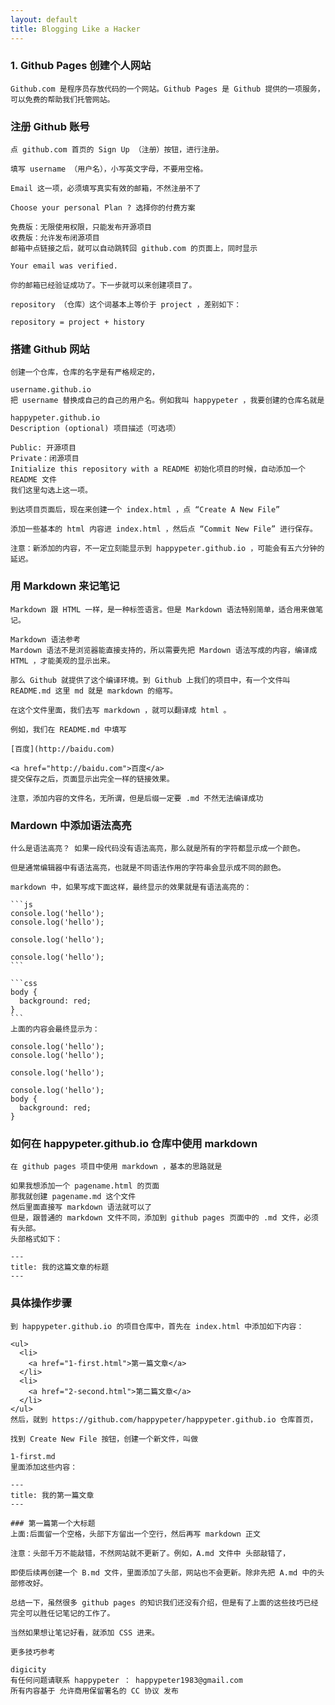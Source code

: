```yaml
---
layout: default
title: Blogging Like a Hacker
---
```




###   1. Github Pages 创建个人网站

    Github.com 是程序员存放代码的一个网站。Github Pages 是 Github 提供的一项服务，可以免费的帮助我们托管网站。

### 注册 Github 账号

    点 github.com 首页的 Sign Up （注册）按钮，进行注册。

    填写 username （用户名），小写英文字母，不要用空格。

    Email 这一项，必须填写真实有效的邮箱，不然注册不了

    Choose your personal Plan ? 选择你的付费方案

    免费版：无限使用权限，只能发布开源项目
    收费版：允许发布闭源项目
    邮箱中点链接之后，就可以自动跳转回 github.com 的页面上，同时显示

    Your email was verified.

    你的邮箱已经验证成功了。下一步就可以来创建项目了。

    repository （仓库）这个词基本上等价于 project ，差别如下：

    repository = project + history
### 搭建 Github 网站

    创建一个仓库，仓库的名字是有严格规定的，

    username.github.io
    把 username 替换成自己的自己的用户名。例如我叫 happypeter ，我要创建的仓库名就是

    happypeter.github.io
    Description (optional) 项目描述（可选项）

    Public: 开源项目
    Private：闭源项目
    Initialize this repository with a README 初始化项目的时候，自动添加一个 README 文件
    我们这里勾选上这一项。

    到达项目页面后，现在来创建一个 index.html ，点 “Create A New File”

    添加一些基本的 html 内容进 index.html ，然后点 “Commit New File” 进行保存。

    注意：新添加的内容，不一定立刻能显示到 happypeter.github.io ，可能会有五六分钟的延迟。

### 用 Markdown 来记笔记

    Markdown 跟 HTML 一样，是一种标签语言。但是 Markdown 语法特别简单，适合用来做笔记。

    Markdown 语法参考
    Mardown 语法不是浏览器能直接支持的，所以需要先把 Mardown 语法写成的内容，编译成 HTML ，才能美观的显示出来。

    那么 Github 就提供了这个编译环境。到 Github 上我们的项目中，有一个文件叫 README.md 这里 md 就是 markdown 的缩写。

    在这个文件里面，我们去写 markdown ，就可以翻译成 html 。

    例如，我们在 README.md 中填写

    [百度](http://baidu.com)

    <a href="http://baidu.com">百度</a>
    提交保存之后，页面显示出完全一样的链接效果。

    注意，添加内容的文件名，无所谓，但是后缀一定要 .md 不然无法编译成功

###  Mardown 中添加语法高亮

    什么是语法高亮？ 如果一段代码没有语法高亮，那么就是所有的字符都显示成一个颜色。

    但是通常编辑器中有语法高亮，也就是不同语法作用的字符串会显示成不同的颜色。

    markdown 中，如果写成下面这样，最终显示的效果就是有语法高亮的：

    ```js
    console.log('hello');
    console.log('hello');

    console.log('hello');

    console.log('hello');
    ```

    ```css
    body {
      background: red;
    }
    ```
    上面的内容会最终显示为：

    console.log('hello');
    console.log('hello');

    console.log('hello');

    console.log('hello');
    body {
      background: red;
    }
###  如何在 happypeter.github.io 仓库中使用 markdown

    在 github pages 项目中使用 markdown ，基本的思路就是

    如果我想添加一个 pagename.html 的页面
    那我就创建 pagename.md 这个文件
    然后里面直接写 markdown 语法就可以了
    但是，跟普通的 markdown 文件不同，添加到 github pages 页面中的 .md 文件，必须有头部。
    头部格式如下：

    ---
    title: 我的这篇文章的标题
    ---
###  具体操作步骤

    到 happypeter.github.io 的项目仓库中，首先在 index.html 中添加如下内容：

    <ul>
      <li>
        <a href="1-first.html">第一篇文章</a>
      </li>
      <li>
        <a href="2-second.html">第二篇文章</a>
      </li>
    </ul>
    然后，就到 https://github.com/happypeter/happypeter.github.io 仓库首页，

    找到 Create New File 按钮，创建一个新文件，叫做

    1-first.md
    里面添加这些内容：

    ---
    title: 我的第一篇文章
    ---

    ### 第一篇第一个大标题
    上面:后面留一个空格，头部下方留出一个空行，然后再写 markdown 正文

    注意：头部千万不能敲错，不然网站就不更新了。例如，A.md 文件中 头部敲错了，

    即使后续再创建一个 B.md 文件，里面添加了头部，网站也不会更新。除非先把 A.md 中的头部修改好。

    总结一下，虽然很多 github pages 的知识我们还没有介绍，但是有了上面的这些技巧已经完全可以胜任记笔记的工作了。

    当然如果想让笔记好看，就添加 CSS 进来。

    更多技巧参考

    digicity
    有任何问题请联系 happypeter ： happypeter1983@gmail.com
    所有内容基于 允许商用保留署名的 CC 协议 发布
